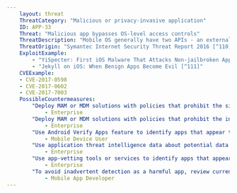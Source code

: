 ```yaml
---
    layout: threat
    ThreatCategory: "Malicious or privacy-invasive application"
    ID: APP-33
    Threat: "Malicious app bypasses OS-level access controls"
    ThreatDescription: "Mobile OS generally have two APIs - an external API that is available to public developers, and a private API that is restricted to the OS and built-in applications. Access control mechanisms implemented at the OS level may have vulnerabilities that allow 3rd party apps to successfully execute private API functions. Mobile OS app stores have since improved detection of a direct attempt by an app to call a private OS function."
    ThreatOrigin: "Symantec Internet Security Threat Report 2016 [^110]"
    ExploitExample:
        - "YiSpecter: First iOS Malware That Attacks Non-jailbroken Apple iOS Devices by Abusing Private APIs [^43]"
        - "Jekyll on iOS: When Benign Apps Become Evil [^111]"
    CVEExample:
    - CVE-2017-0598
    - CVE-2017-0602
    - CVE-2017-7003
    PossibleCountermeasures:
        "Deploy MAM or MDM solutions with policies that prohibit the side-loading of apps, which may bypass security checks on the app.":
            - Enterprise
        "Deploy MAM or MDM solutions with policies that prohibit the installation of apps from 3rd party (unofficial) app stores.":
            - Enterprise
        "Use Android Verify Apps feature to identify apps that appear to abuse the OS API to gather sensitive data.":
            - Mobile Device User
        "Use application threat intelligence data about potential data collection risks associated with apps installed on COPE or BYOD devices":
            - Enterprise
        "Use app-vetting tools or services to identify apps that appear to abuse the OS API to gather sensitive data.":
            - Enterprise
        "To avoid inadvertent detection as a harmful app, review current developer documentation for the supporting OS and always use the recommended API calls to deliver app functionality.":
            - Mobile App Developer
---
```

